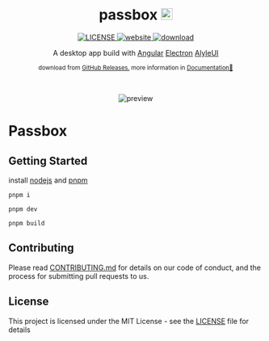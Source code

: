 <h1 align="center">
  <span>passbox</span>
  <img src="https://apps.zhangzhankui.com/passbox/favicon.svg" alt='favicon' width='23'/>
</h1>

<p align="center">
  <a href="LICENSE">
    <img src="https://apps.zhangzhankui.com/passbox/license-MIT-informational.svg" alt="LICENSE">
  </a>
  <a href="https://apps.zhangzhankui.com/passbox">
    <img src="https://apps.zhangzhankui.com/passbox/website-up-brightgreen.svg" alt="website">
  </a>
  <a href="https://github.com/zzk13180/passbox/releases">
    <img src="https://apps.zhangzhankui.com/passbox/v1.svg" alt="download">
  </a>
<p>

<p align="center">A desktop app build with <a href="https://angular.io/" target="_blank">Angular</a> <a href="https://electronjs.org/" target="_blank">Electron</a> <a href="https://alyle.io/" target="_blank">AlyleUI</a></p>

<p align="center">
  <sub>
    download from
    <a href="https://github.com/zzk13180/passbox/releases" target="_blank">GitHub Releases.</a>
  </sub>
  <sub>
    more information in
    <a href="https://apps.zhangzhankui.com/passbox" target="_blank">Documentation🚀</a>
  </sub>
</p>

<br>

<p align='center'>
  <img src="https://apps.zhangzhankui.com/passbox/preview.png" alt='preview'>
</p>

# Passbox

## Getting Started

install [nodejs](https://nodejs.org) and [pnpm](https://pnpm.io/)

```shell
pnpm i
```

```shell
pnpm dev
```

```shell
pnpm build
```

## Contributing

Please read [CONTRIBUTING.md](./CONTRIBUTING.md) for details on our code of conduct, and the process for submitting pull requests to us.

## License

This project is licensed under the MIT License - see the [LICENSE](./LICENSE) file for details
